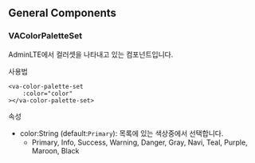 ## General Components

### VAColorPaletteSet

AdminLTE에서 컬러셋을 나타내고 있는 컴포넌트입니다.

사용법

```
<va-color-palette-set
    :color="color"
></va-color-palette-set>
```

속성

* color:String \(default:`Primary`\): 목록에 있는 색상중에서 선택합니다.
  * Primary, Info, Success, Warning, Danger, Gray, Navi, Teal, Purple, Maroon, Black









